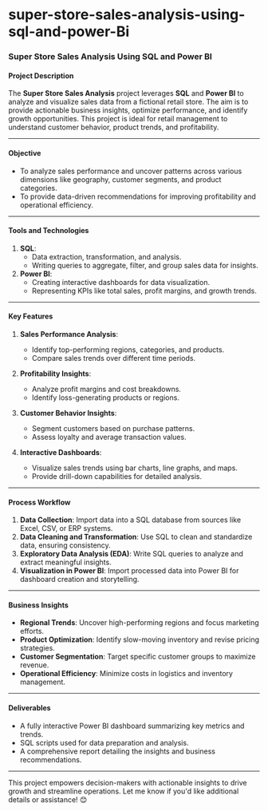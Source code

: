 # super-store-sales-analysis-using-sql-and-power-Bi
### **Super Store Sales Analysis Using SQL and Power BI**  

#### **Project Description**  
The **Super Store Sales Analysis** project leverages **SQL** and **Power BI** to analyze and visualize sales data from a fictional retail store. The aim is to provide actionable business insights, optimize performance, and identify growth opportunities. This project is ideal for retail management to understand customer behavior, product trends, and profitability.

---

#### **Objective**
- To analyze sales performance and uncover patterns across various dimensions like geography, customer segments, and product categories.  
- To provide data-driven recommendations for improving profitability and operational efficiency.  

---

#### **Tools and Technologies**
1. **SQL**:  
   - Data extraction, transformation, and analysis.  
   - Writing queries to aggregate, filter, and group sales data for insights.
2. **Power BI**:  
   - Creating interactive dashboards for data visualization.  
   - Representing KPIs like total sales, profit margins, and growth trends.

---

#### **Key Features**
1. **Sales Performance Analysis**:  
   - Identify top-performing regions, categories, and products.  
   - Compare sales trends over different time periods.  

2. **Profitability Insights**:  
   - Analyze profit margins and cost breakdowns.  
   - Identify loss-generating products or regions.  

3. **Customer Behavior Insights**:  
   - Segment customers based on purchase patterns.  
   - Assess loyalty and average transaction values.  

4. **Interactive Dashboards**:  
   - Visualize sales trends using bar charts, line graphs, and maps.  
   - Provide drill-down capabilities for detailed analysis.

---

#### **Process Workflow**
1. **Data Collection**: Import data into a SQL database from sources like Excel, CSV, or ERP systems.  
2. **Data Cleaning and Transformation**: Use SQL to clean and standardize data, ensuring consistency.  
3. **Exploratory Data Analysis (EDA)**: Write SQL queries to analyze and extract meaningful insights.  
4. **Visualization in Power BI**: Import processed data into Power BI for dashboard creation and storytelling.

---

#### **Business Insights**
- **Regional Trends**: Uncover high-performing regions and focus marketing efforts.  
- **Product Optimization**: Identify slow-moving inventory and revise pricing strategies.  
- **Customer Segmentation**: Target specific customer groups to maximize revenue.  
- **Operational Efficiency**: Minimize costs in logistics and inventory management.

---

#### **Deliverables**
- A fully interactive Power BI dashboard summarizing key metrics and trends.  
- SQL scripts used for data preparation and analysis.  
- A comprehensive report detailing the insights and business recommendations.

---

This project empowers decision-makers with actionable insights to drive growth and streamline operations. Let me know if you'd like additional details or assistance! 😊
